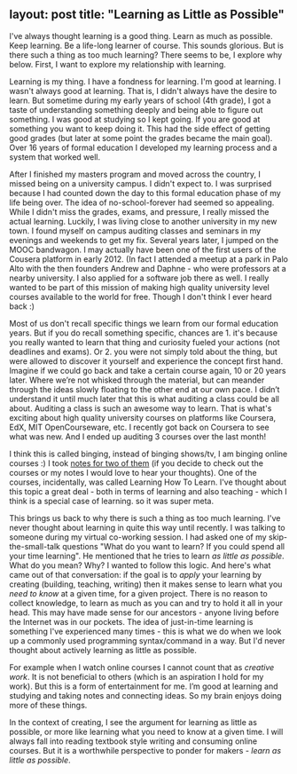 layout: post
title:  "Learning as Little as Possible"
---

I've always thought learning is a good thing. Learn as much as possible. Keep learning. Be a life-long learner of course. This sounds glorious. But is there such a thing as too much learning? There seems to be, I explore why below. First, I want to explore my relationship with learning.

Learning is my thing. I have a fondness for learning. I'm good at learning. I wasn't always good at learning. That is, I didn't always have the desire to learn. But sometime during my early years of school (4th grade), I got a taste of understanding something deeply and being able to figure out something. I was good at studying so I kept going. If you are good at something you want to keep doing it. This had the side effect of getting good grades (but later at some point the grades became the main goal). Over 16 years of formal education I developed my learning process and a system that worked well.

After I finished my masters program and moved across the country, I missed being on a university campus. I didn't expect to. I was surprised because I had counted down the day to this formal education phase of my life being over. The idea of no-school-forever had seemed so appealing. While I didn't miss the grades, exams, and pressure, I really missed the actual learning. Luckily, I was living close to another university in my new town. I found myself on campus auditing classes and seminars in my evenings and weekends to get my fix. Several years later, I jumped on the MOOC bandwagon. I may actually have been one of the first users of the Cousera platform in early 2012. (In fact I attended a meetup at a park in Palo Alto with the then founders Andrew and Daphne - who were professors at a nearby university. I also applied for a software job there as well. I really wanted to be part of this mission of making high quality university level courses available to the world for free. Though I don't think I ever heard back :)

Most of us don't recall specific things we learn from our formal education years. But if you do recall something specific, chances are 1. it's because you really wanted to learn that thing and curiosity fueled your actions (not deadlines and exams). Or 2. you were not simply told about the thing, but were allowed to discover it yourself and experience the concept first hand. Imagine if we could go back and take a certain course again, 10 or 20 years later. Where we’re not whisked through the material, but can meander through the ideas slowly floating to the other end at our own pace. I didn’t understand it until much later that this is what auditing a class could be all about. Auditing a class is such an awesome way to learn. That is what's exciting about high quality university courses on platforms like Coursera, EdX, MIT OpenCourseware, etc. I recently got back on Coursera to see what was new. And I ended up auditing 3 courses over the last month!

I think this is called binging, instead of binging shows/tv, I am binging online courses :) I took [notes for two of them](https://theleafnode.com/tag/coursenotes/) (if you decide to check out the courses or my notes I would love to hear your thoughts). One of the courses, incidentally, was called Learning How To Learn. I've thought about this topic a great deal - both in terms of learning and also teaching - which I think is a special case of learning. so it was super meta.

This brings us back to why there is such a thing as too much learning. I've never thought about learning in quite this way until recently. I was talking to someone during my virtual co-working session. I had asked one of my skip-the-small-talk questions "What do you want to learn? If you could spend all your time learning". He mentioned that he tries to learn _as little as possible_. What do you mean? Why? I wanted to follow this logic. And here's what came out of that conversation: if the goal is to _apply_ your learning by creating (building, teaching, writing) then it makes sense to learn what you _need to know_ at a given time, for a given project. There is no reason to collect knowledge, to learn as much as you can and try to hold it all in your head. This may have made sense for our ancestors - anyone living before the Internet was in our pockets. The idea of just-in-time learning is something I've experienced many times - this is what we do when we look up a commonly used programming syntax/command in a way. But I'd never thought about actively learning as little as possible.

For example when I watch online courses I cannot count that as _creative work_. It is not beneficial to others (which is an aspiration I hold for my work). But this is a form of entertainment for me. I’m good at learning and studying and taking notes and connecting ideas. So my brain enjoys doing more of these things.

In the context of creating, I see the argument for learning as little as possible, or more like learning what you need to know at a given time. I will always fall into reading textbook style writing and consuming online courses. But it is a worthwhile perspective to ponder for makers - _learn as little as possible_.